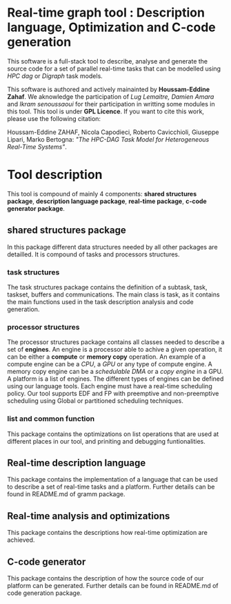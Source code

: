 # Real-time graph tool : Description language, Optimization and C-code generation

This software is a full-stack tool to describe, analyse and generate
the source code for a set of parallel real-time tasks that can be
modelled using *HPC dag* or  *Digraph* task models.

This software is authored and actively mainainted by **Houssam-Eddine
Zahaf**. We aknowledge the participation of *Lug Lemaitre, Damien
Amara* and *Ikram senoussaoui* for their participation in writting
some modules in this tool.  This tool is under **GPL Licence**. If you
want to cite this work, please use the following citation:


Houssam-Eddine ZAHAF, Nicola Capodieci, Roberto Cavicchioli, Giuseppe
Lipari, Marko Bertogna: *"The HPC-DAG Task Model for Heterogeneous
Real-Time Systems"*.


# Tool description

This tool is compound of mainly 4 components: **shared structures
package**, **description language package**, **real-time package**,
**c-code generator package**.


## shared structures package

In this package different data structures needed by all other packages
are detailled. It is compound of tasks and processors structures. 


### task structures 

The task structures package contains the definition of a subtask,
task, taskset, buffers and communications. The main class is task, as
it contains the main functions used in the task description analysis
and code generation. 


### processor structures 

The processor structures package contains all classes needed to
describe a set of **engines**. An engine is a processor able to achive
a given operation, it can be either a **compute** or **memory copy**
operation. An example of a compute engine can be a *CPU*, a *GPU* or
any type of compute engine. A memory copy engine can be a *schedulable
DMA* or a *copy engine* in a GPU. A platform is a list of engines. The
different types of engines can be defined using our language
tools. Each engine must have a real-time scheduling policy. Our tool
supports EDF and FP with preemptive and non-preemptive scheduling
using Global or partitioned scheduling techniques.


### list and common function 

This package contains the optimizations on list operations that are
used at different places in our tool, and priniting and debugging
funtionalities.


## Real-time description language

This package contains the implementation of a language that can be
used to describe a set of real-time tasks and a platform. Further
details can be found in README.md of gramm package.


## Real-time analysis and optimizations 

This package contains the descriptions how real-time optimization are
achieved.


## C-code generator

This package contains the description of how the source code of our
platform can be generated. Further details can be found in README.md
of code generation package.
